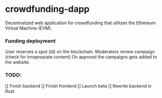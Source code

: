 # crowdfunding-dapp
Decentralized web application for crowdfunding that utilizes the Ethereum Virtual Machine (EVM).

### Funding deployment
User reserves a spot (id) on the blockchain.
Moderators review campaign (check for innapropiate content)
On approval the campaigns gets added to the website.

### TODO:
[] Finish backend
[] Finish frontend
[] Launch beta
[] Rewrite backend in Rust